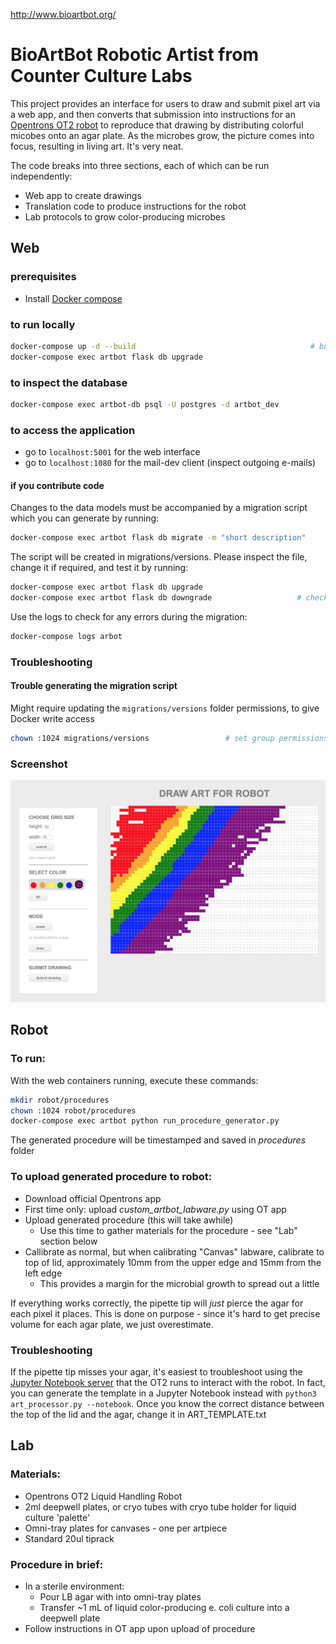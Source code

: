 http://www.bioartbot.org/

# BioArtBot Robotic Artist from Counter Culture Labs
This project provides an interface for users to draw and submit pixel art via a web app, and then converts that submission into instructions for an [Opentrons OT2 robot](https://www.opentrons.com) to reproduce that drawing by distributing colorful micobes onto an agar plate. As the microbes grow, the picture comes into focus, resulting in living art. It's very neat.

The code breaks into three sections, each of which can be run independently:
- Web app to create drawings
- Translation code to produce instructions for the robot
- Lab protocols to grow color-producing microbes

## Web

### prerequisites
- Install [Docker compose](https://docs.docker.com/compose/install/)

### to run locally
```bash
docker-compose up -d --build                                       # build and spin up containers
docker-compose exec artbot flask db upgrade                                 # setup database
```
### to inspect the database
```bash
docker-compose exec artbot-db psql -U postgres -d artbot_dev
```
### to access the application
- go to `localhost:5001` for the web interface
- go to `localhost:1080` for the mail-dev client (inspect outgoing e-mails)

#### if you contribute code
Changes to the data models must be accompanied by a migration script which you can generate by running:
```bash
docker-compose exec artbot flask db migrate -m "short description"
```

The script will be created in migrations/versions. Please inspect the file, change it if required, and test it by running:
```bash
docker-compose exec artbot flask db upgrade
docker-compose exec artbot flask db downgrade                   # check backward compatibility
```
Use the logs to check for any errors during the migration:
```bash
docker-compose logs arbot
```

### Troubleshooting
#### Trouble generating the migration script
Might require updating the `migrations/versions` folder permissions, to give Docker write access
```bash
chown :1024 migrations/versions                 # set group permissions to gid shared with docker
```

### Screenshot
![ARTBot Screenshot](/ARTBotScreenShot.png?raw=true "ARTBot Screenshot")

## Robot

### To run:
With the web containers running, execute these commands:
```bash
mkdir robot/procedures
chown :1024 robot/procedures
docker-compose exec artbot python run_procedure_generator.py
```
The generated procedure will be timestamped and saved in _procedures_ folder

### To upload generated procedure to robot:
- Download official Opentrons app
- First time only: upload _custom_artbot_labware.py_ using OT app
- Upload generated procedure (this will take awhile)
	- Use this time to gather materials for the procedure - see "Lab" section below
- Callibrate as normal, but when calibrating "Canvas" labware, calibrate to top of lid, approximately 10mm from the upper edge and 15mm from the left edge
	- This provides a margin for the microbial growth to spread out a little

If everything works correctly, the pipette tip will _just_ pierce the agar for each pixel it places. This is done on purpose - since it's hard to get precise volume for each agar plate, we just overestimate.

### Troubleshooting
If the pipette tip misses your agar, it's easiest to troubleshoot using the [Jupyter Notebook server](LINK) that the OT2 runs to interact with the robot. In fact, you can generate the template in a Jupyter Notebook instead with ```python3 art_processor.py --notebook```. Once you know the correct distance between the top of the lid and the agar, change it in ART_TEMPLATE.txt

## Lab

### Materials:
- Opentrons OT2 Liquid Handling Robot
- 2ml deepwell plates, or cryo tubes with cryo tube holder for liquid culture 'palette'
- Omni-tray plates for canvases - one per artpiece
- Standard 20ul tiprack

### Procedure in brief:
- In a sterile environment:
	- Pour LB agar with into omni-tray plates
	- Transfer ~1 mL of liquid color-producing e. coli culture into a deepwell plate
- Follow instructions in OT app upon upload of procedure
